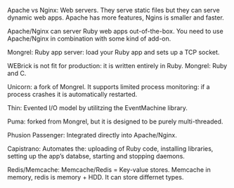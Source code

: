 Apache vs Nginx: Web servers. They serve static files but they can serve dynamic web apps. Apache has more features, Ngins is smaller and faster.

Apache/Nginx can server Ruby web apps out-of-the-box. You need to use Apache/Nginx in combination with some kind of add-on.

Mongrel: Ruby app server: load your Ruby app and sets up a TCP socket.

WEBrick is not fit for production: it is written entirely in Ruby. Mongrel: Ruby and C.

Unicorn: a fork of Mongrel. It supports limited process monitoring: if a process crashes it is automatically restarted.

Thin: Evented I/O model by utilitzing the EventMachine library.

Puma: forked from Mongrel, but it is designed to be purely multi-threaded.

Phusion Passenger: Integrated directly into Apache/Nginx.

Capistrano: Automates the: uploading of Ruby code, installing libraries, setting up the app’s databse, starting and stopping daemons.
 
Redis/Memcache: Memcache/Redis = Key-value stores. Memcache in memory, redis is memory + HDD. It can store differnet types.